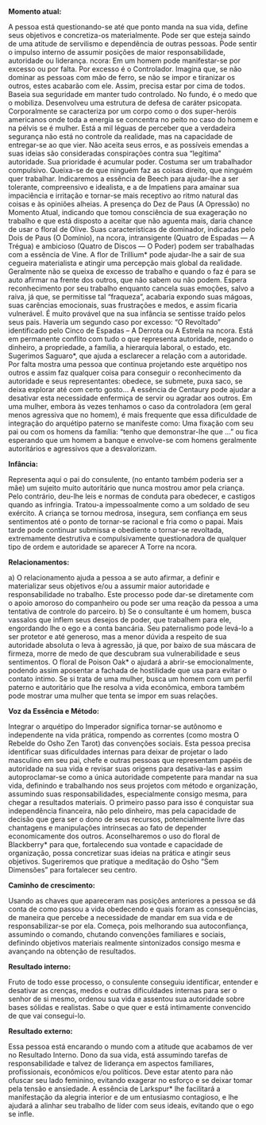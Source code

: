  **Momento atual:**

 A pessoa está questionando-se até que ponto manda na sua vida, define seus objetivos e concretiza-os materialmente. Pode ser que esteja saindo de uma atitude de servilismo e dependência de outras pessoas. Pode sentir o impulso interno de assumir posições de maior responsabilidade, autoridade ou liderança.  ncora: Em um homem pode manifestar-se por excesso ou por falta. Por excesso é o Controlador. Imagina que, se não dominar as pessoas com mão de ferro, se não se impor e tiranizar os outros, estes acabarão com ele. Assim, precisa estar por cima de todos. Baseia sua seguridade em manter tudo controlado. No fundo, é o medo que o mobiliza. Desenvolveu uma estrutura de defesa de caráter psicopata. Corporalmente se caracteriza por um corpo como o dos super-heróis americanos onde toda a energia se concentra no peito no caso do homem e na pélvis se é mulher. Está a mil léguas de perceber que a verdadeira segurança não está no controle da realidade, mas na capacidade de entregar-se ao que vier. Não aceita seus erros, e as possíveis emendas a suas ideias são consideradas conspirações contra sua “legítima” autoridade. Sua prioridade é acumular poder. Costuma ser um trabalhador compulsivo. Queixa-se de que ninguém faz as coisas direito, que ninguém quer trabalhar. Indicaremos a essência de Beech para ajudar-lhe a ser tolerante, compreensivo e idealista, e a de Impatiens para amainar sua impaciência e irritação e tornar-se mais receptivo ao ritmo natural das coisas e às opiniões alheias. A presença do Dez de Paus (A Opressão) no Momento Atual, indicando que tomou consciência de sua exageração no trabalho e que está disposto a aceitar que não aguenta mais, daria chance de usar o floral de Olive. Suas características de dominador, indicadas pelo Dois de Paus (O Domínio), na  ncora, intransigente (Quatro de Espadas — A Trégua) e ambicioso (Quatro de Discos — O Poder) podem ser trabalhadas com a essência de Vine. A flor de Trillium* pode ajudar-lhe a sair de sua cegueira materialista e atingir uma percepção mais global da realidade. Geralmente não se queixa de excesso de trabalho e quando o faz é para se auto afirmar na frente dos outros, que não sabem ou não podem. Espera reconhecimento por seu trabalho enquanto cancela suas emoções, salvo a raiva, já que, se permitisse tal “fraqueza”, acabaria expondo suas mágoas, suas carências emocionais, suas frustrações e medos, e assim ficaria vulnerável. É muito provável que na sua infância se sentisse traído pelos seus pais. Haveria um segundo caso por excesso: “O Revoltado” identificado pelo Cinco de Espadas – A Derrota ou A Estrela na  ncora. Está em permanente conflito com tudo o que representa autoridade, negando o dinheiro, a propriedade, a família, a hierarquia laboral, o estado, etc. Sugerimos Saguaro*, que ajuda a esclarecer a relação com a autoridade. Por falta mostra uma pessoa que continua projetando este arquétipo nos outros e assim faz qualquer coisa para conseguir o reconhecimento da autoridade e seus representantes: obedece, se submete, puxa saco, se deixa explorar até com certo gosto… A essência de Centaury pode ajudar a desativar esta necessidade enfermiça de servir ou agradar aos outros. Em uma mulher, embora às vezes tenhamos o caso da controladora (em geral menos agressiva que no homem), é mais frequente que essa dificuldade de integração do arquétipo paterno se manifeste como: Uma fixação com seu pai ou com os homens da família: “tenho que demonstrar-lhe que …” ou fica esperando que um homem a banque e envolve-se com homens geralmente autoritários e agressivos que a desvalorizam. 


**Infância:**

 Representa aqui o pai do consulente, (no entanto também poderia ser a mãe) um sujeito muito autoritário que nunca mostrou amor pela criança. Pelo contrário, deu-lhe leis e normas de conduta para obedecer, e castigos quando as infringia. Tratou-a impessoalmente como a um soldado de seu exército. A criança se tornou medrosa, insegura, sem confiança em seus sentimentos até o ponto de tornar-se racional e fria como o papai. Mais tarde pode continuar submissa e obediente o tornar-se revoltada, extremamente destrutiva e compulsivamente questionadora de qualquer tipo de ordem e autoridade se aparecer A Torre na  ncora. 


**Relacionamentos:**

 a) O relacionamento ajuda a pessoa a se auto afirmar, a definir e materializar seus objetivos e/ou a assumir maior autoridade e responsabilidade no trabalho. Este processo pode dar-se diretamente com o apoio amoroso do companheiro ou pode ser uma reação da pessoa a uma tentativa de controle do parceiro. b) Se o consultante é um homem, busca vassalos que inflem seus desejos de poder, que trabalhem para ele, engordando lhe o ego e a conta bancária. Seu paternalismo pode levá-lo a ser protetor e até generoso, mas a menor dúvida a respeito de sua autoridade absoluta o leva à agressão, já que, por baixo de sua máscara de firmeza, morre de medo de que descubram sua vulnerabilidade e seus sentimentos. O floral de Poison Oak* o ajudará a abrir-se emocionalmente, podendo assim aposentar a fachada de hostilidade que usa para evitar o contato íntimo. Se si trata de uma mulher, busca um homem com um perfil paterno e autoritário que lhe resolva a vida econômica, embora também pode mostrar uma mulher que tenta se impor em suas relações. 


**Voz da Essência e Método:**

 Integrar o arquétipo do Imperador significa tornar-se autônomo e independente na vida prática, rompendo as correntes (como mostra O Rebelde do Osho Zen Tarot) das convenções sociais. Esta pessoa precisa identificar suas dificuldades internas para deixar de projetar o lado masculino em seu pai, chefe e outras pessoas que representam papéis de autoridade na sua vida e revisar suas origens para desativa-las e assim autoproclamar-se como a única autoridade competente para mandar na sua vida, definindo e trabalhando nos seus projetos com método e organização, assumindo suas responsabilidades, especialmente consigo mesma, para chegar a resultados materiais. O primeiro passo para isso é conquistar sua independência financeira, não pelo dinheiro, mas pela capacidade de decisão que gera ser o dono de seus recursos, potencialmente livre das chantagens e manipulações intrínsecas ao fato de depender economicamente dos outros. Aconselharemos o uso do floral de Blackberry* para que, fortalecendo sua vontade e capacidade de organização, possa concretizar suas ideias na prática e atingir seus objetivos. Sugeriremos que pratique a meditação do Osho “Sem Dimensões” para fortalecer seu centro. 


**Caminho de crescimento:**

 Usando as chaves que apareceram nas posições anteriores a pessoa se dá conta de como passou a vida obedecendo e quais foram as consequências, de maneira que percebe a necessidade de mandar em sua vida e de responsabilizar-se por ela. Começa, pois melhorando sua autoconfiança, assumindo o comando, chutando convenções familiares e sociais, definindo objetivos materiais realmente sintonizados consigo mesma e avançando na obtenção de resultados. 


**Resultado interno:**

 Fruto de todo esse processo, o consulente conseguiu identificar, entender e desativar as crenças, medos e outras dificuldades internas para ser o senhor de si mesmo, ordenou sua vida e assentou sua autoridade sobre bases sólidas e realistas. Sabe o que quer e está intimamente convencido de que vai consegui-lo. 


**Resultado externo:**

 Essa pessoa está encarando o mundo com a atitude que acabamos de ver no Resultado Interno. Dono da sua vida, está assumindo tarefas de responsabilidade e talvez de liderança em aspectos familiares, profissionais, econômicos e/ou políticos. Deve estar atento para não ofuscar seu lado feminino, evitando exagerar no esforço e se deixar tomar pela tensão e ansiedade. A essência de Larkspur* lhe facilitará a manifestação da alegria interior e de um entusiasmo contagioso, e lhe ajudará a alinhar seu trabalho de líder com seus ideais, evitando que o ego se infle. 
